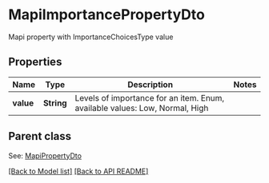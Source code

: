 
# MapiImportancePropertyDto

Mapi property with ImportanceChoicesType value             

## Properties
Name | Type | Description | Notes
------------ | ------------- | ------------- | -------------
**value** | **String** | Levels of importance for an item. Enum, available values: Low, Normal, High | 

## Parent class

See: [MapiPropertyDto](MapiPropertyDto.md)



[[Back to Model list]](Models.md) [[Back to API README]](README.md)

